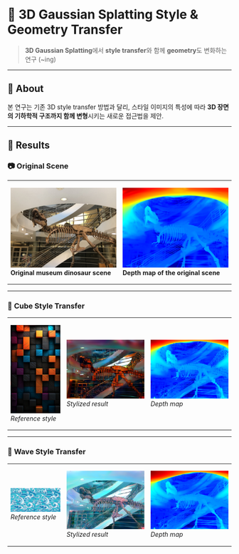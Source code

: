 # 🎨 3D Gaussian Splatting Style & Geometry Transfer

> **3D Gaussian Splatting**에서 **style transfer**와 함께 **geometry**도 변화하는 연구 (~ing)

---

## 📖 About

본 연구는 기존 3D style transfer 방법과 달리, 스타일 이미지의 특성에 따라 **3D 장면의 기하학적 구조까지 함께 변형**시키는 새로운 접근법을 제안.

---

## 🎯 Results

### 📷 **Original Scene**

<table>
<tr>
<td width="50%">

![Original Scene](images/original.jpg)
**Original museum dinosaur scene**

</td>
<td width="50%">

![Depth Map](images/depth_map.jpg)
**Depth map of the original scene**

</td>
</tr>
</table>

---

### 🧊 **Cube Style Transfer**

<table>
<tr>
<td width="25%">

![Style Image](images/style_cube.jpg)
*Reference style*

</td>
<td width="37.5%">

![Stylized Result](images/result_cubes.jpg)
*Stylized result*

</td>
<td width="37.5%">

![Result Depth](images/result_depth.jpg)
*Depth map*

</td>
</tr>
</table>

---

### 🌊 **Wave Style Transfer** 

<table>
<tr>
<td width="25%">

![Wave Style](images/style_wave.jpg)
*Reference style*

</td>
<td width="37.5%">

![Wave Style Result](images/result_wave.jpg)
*Stylized result*

</td>
<td width="37.5%">

![Wave Depth](images/wave_depth.jpg)
*Depth map*

</td>
</tr>
</table>
